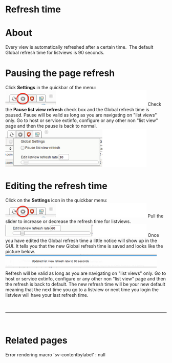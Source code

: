 # Refresh time

# About

Every view is automatically refreshed after a certain time. 
The default Global refresh time for listviews is 90 seconds.

# Pausing the page refresh

Click **Settings** in the quickbar of the menu:
 ![](attachments/16482312/16679030.png)
 Check the **Pause list view refresh** check box and the Global refresh time is paused. Pause will be valid as long as you are navigating on "list views" only. Go to host or service extinfo, configure or any other non "list view" page and then the pause is back to normal.
 ![](attachments/16482312/16679027.png)

# Editing the refresh time

Click on the **Settings** icon in the quickbar menu:
 ![](attachments/16482312/16679028.png)
 Pull the slider to increase or decrease the refresh time for listviews.
![](attachments/16482312/16679025.png)
 Once you have edited the Global refresh time a little notice will show up in the GUI. It tells you that the new Global refresh time is saved and looks like the picture below.
 ![](attachments/16482312/16679026.png)
 Refresh will be valid as long as you are navigating on "list views" only. Go to host or service extinfo, configure or any other non "list view" page and then the refresh is back to default.
 The new refresh time will be your new default meaning that the next time you go to a listview or next time you login the listview will have your last refresh time.

 

* * * * *

 

# Related pages

Error rendering macro 'sv-contentbylabel' : null


